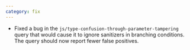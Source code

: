 ```yaml
---
category: fix
---
```


- Fixed a bug in the `js/type-confusion-through-parameter-tampering` query that would cause it to ignore
  sanitizers in branching conditions. The query should now report fewer false positives.
